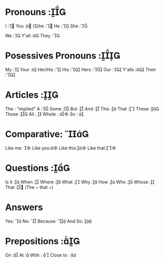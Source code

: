 Pronouns :
==========

I       :
You     :
(S)he   :
He      :
She     :

We      :
Y'all   :
They    :

Posessives Pronouns :
=========================

My      :
Your    :
Her/His :
His     :
Hers    :
Our     :
Y'alls  :
Their   :





Articles :
====================

The     	: "implied"
A		:
Some	:
But     	:
And     	:
This    	:
That    	:
These   	:
Those   	:
All 		:  
Whole	:  
So		: 

Comparative:  
============

Like me: 
Like you:
Like this:
Like that:


Questions :
=================
Is it		:
When    	:
Where   	:
What    	:
Why     	:
How     	:
Who     	:
Whose   	:
That		: (The ~ that ~)

Answers
=======
Yes: 
No: 
Because: 
And So: 	



Prepositions :
=================
On      :
At      :
With : 
Close to : 







